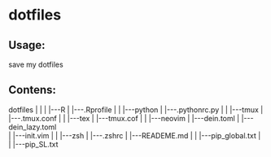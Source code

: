 dotfiles
========

Usage:
------
save my dotfiles

Contens:
-------------
dotfiles
|
|
|
|---R
|   |---.Rprofile
|
|
|---python
|		|---.pythonrc.py
|
|
|---tmux
|		|---.tmux.conf
|
|
|---tex
|		|---tmux.cof
|
|
|---neovim
|		|---dein.toml
|		|---dein_lazy.toml	
|		|---init.vim
|
|
|---zsh
|		|---.zshrc
|
|---READEME.md
|
|
|---pip_global.txt
|		
|
|---pip_SL.txt
